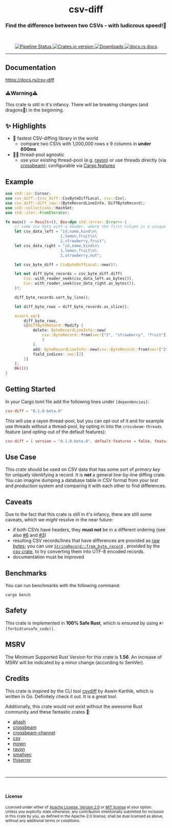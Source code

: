 <h1 style="text-align: center;">csv-diff</h1>

<h3 style="text-align: center;">
	Find the difference between two CSVs - with ludicrous speed!🚀
</h3>

</br>

<p style="text-align: center;">
<!-- Tests status -->
  <a href="https://gitlab.com/janriemer/csv-diff/-/commits/main">
    <img alt="Pipeline Status" src="https://img.shields.io/gitlab/pipeline-status/janriemer/csv-diff?branch=main&color=B5E8E0&logoColor=D9E0EE&label=pipeline&labelColor=302D41&style=for-the-badge" />
  </a>
<!-- Crates version -->
  <a href="https://crates.io/crates/csv-diff">
    <img src="https://img.shields.io/crates/v/csv-diff.svg?style=for-the-badge&logo=rust&color=C9CBFF&logoColor=D9E0EE&labelColor=302D41"
    alt="Crates.io version" />
  </a>
  <!-- Downloads -->
  <a href="https://crates.io/crates/csv-diff">
    <img src="https://img.shields.io/crates/d/csv-diff.svg?style=for-the-badge&color=F2CDCD&logoColor=D9E0EE&labelColor=302D41"
      alt="Downloads" />
  </a>
  <!-- docs.rs docs -->
  <a href="https://docs.rs/csv-diff">
    <img src="https://img.shields.io/badge/docs-latest-blue.svg?style=for-the-badge&color=DDB6F2&logoColor=D9E0EE&labelColor=302D41"
      alt="docs.rs docs" />
  </a>
</p>

--------------

## Documentation
https://docs.rs/csv-diff

### ⚠️Warning⚠️
This crate is still in it's infancy. There will be breaking changes (and dragons🐉) in the beginning.

## ✨ Highlights
- 🚀 fastest CSV-diffing library in the world
    - compare two CSVs with 1,000,000 rows x 9 columns in __under 600ms__
- 🧵🧶 thread-pool agnostic
    - use your existing thread-pool (e.g. [rayon][rayon]) or use threads directly (via [crossbeam][crossbeam-scope]); configurable via [Cargo features](#getting-started)

[rayon]: https://docs.rs/rayon/1.5.0/rayon/
[crossbeam-scope]: https://docs.rs/crossbeam/0.8.0/crossbeam/thread/fn.scope.html

## Example
```rust
use std::io::Cursor;
use csv_diff::{csv_diff::CsvByteDiffLocal, csv::Csv};
use csv_diff::diff_row::{ByteRecordLineInfo, DiffByteRecord};
use std::collections::HashSet;
use std::iter::FromIterator;

fn main() -> Result<(), Box<dyn std::error::Error>> {
    // some csv data with a header, where the first column is a unique id
    let csv_data_left = "id,name,kind\n\
                        1,lemon,fruit\n\
                        2,strawberry,fruit";
    let csv_data_right = "id,name,kind\n\
                        1,lemon,fruit\n\
                        2,strawberry,nut";

    let csv_byte_diff = CsvByteDiffLocal::new()?;

    let mut diff_byte_records = csv_byte_diff.diff(
        Csv::with_reader_seek(csv_data_left.as_bytes()),
        Csv::with_reader_seek(csv_data_right.as_bytes()),
    )?;

    diff_byte_records.sort_by_line();

    let diff_byte_rows = diff_byte_records.as_slice();

    assert_eq!(
        diff_byte_rows,
        &[DiffByteRecord::Modify {
            delete: ByteRecordLineInfo::new(
                csv::ByteRecord::from(vec!["2", "strawberry", "fruit"]),
                3
            ),
            add: ByteRecordLineInfo::new(csv::ByteRecord::from(vec!["2", "strawberry", "nut"]), 3),
            field_indices: vec![2]
        }]
    );
    Ok(())
}
```

## Getting Started
In your Cargo.toml file add the following lines under `[dependencies]`:
```toml
csv-diff = "0.1.0-beta.0"
```
This will use a rayon thread-pool, but you can opt-out of it and for example use threads without a thread-pool, by opting in into the `crossbeam-threads` feature (and opting-out of the default features):
```toml
csv-diff = { version = "0.1.0-beta.0", default-features = false, features = ["crossbeam-threads"] }
```

## Use Case
This crate should be used on CSV data that has some sort of *primary key* for uniquely identifying a record.
It is __not__ a general line-by-line diffing crate.
You can imagine dumping a database table in CSV format from your *test* and *production* system and comparing it with each other to find differences.

## Caveats
Due to the fact that this crate is still in it's infancy, there are still some caveats, which we _might_ resolve in the near future:
- if both CSVs have headers, they __must not__ be in a different ordering (see also [#6](https://gitlab.com/janriemer/csv-diff/-/issues/6) and [#3](https://gitlab.com/janriemer/csv-diff/-/issues/3))
- resulting CSV records/lines that have differences are provided as [raw bytes][ByteRecord]; you can use [`StringRecord::from_byte_record`](https://docs.rs/csv/1.1.6/csv/struct.StringRecord.html#method.from_byte_record) , provided by the [csv crate][csv], to try converting them into UTF-8 encoded records.
- documentation must be improved

[csv]: https://docs.rs/csv/1.1.6/csv/
[ByteRecord]: https://docs.rs/csv/1.1.6/csv/struct.ByteRecord.html

## Benchmarks
You can run benchmarks with the following command:
```shell
cargo bench
```

## Safety
This crate is implemented in __100% Safe Rust__, which is ensured by using `#![forbid(unsafe_code)]`.

## MSRV
The Minimum Supported Rust Version for this crate is __1.56__. An increase of MSRV will be indicated by a minor change (according to SemVer).

## Credits
This crate is inspired by the CLI tool [csvdiff](https://github.com/aswinkarthik/csvdiff) by Aswin Karthik, which is written in Go. Definitely check it out. It is a great tool.

Additionally, this crate would not exist without the awesome Rust community and these fantastic crates 🦀:
- [ahash](https://docs.rs/ahash/0.7.6/ahash/)
- [crossbeam](https://docs.rs/crossbeam/0.8.1/crossbeam/)
- [crossbeam-channel](https://docs.rs/crossbeam-channel/0.5.1/crossbeam_channel/)
- [csv][csv]
- [mown](https://docs.rs/mown/0.2.1/mown/)
- [rayon][rayon]
- [smallvec](https://docs.rs/smallvec/1.7.0/smallvec/)
- [thiserror](https://docs.rs/thiserror/1.0.30/thiserror/)


<br>

-------

<br>

#### License

<sup>
Licensed under either of <a href="LICENSE-APACHE">Apache License, Version
2.0</a> or <a href="LICENSE-MIT">MIT license</a> at your option.
</sup>

<br>

<sub>
Unless you explicitly state otherwise, any contribution intentionally submitted
for inclusion in this crate by you, as defined in the Apache-2.0 license, shall
be dual licensed as above, without any additional terms or conditions.
</sub>
